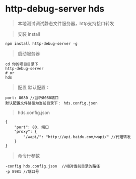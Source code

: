 # http-debug-server hds
> 本地测试调试静态文件服务器，http支持接口转发

> 安装 install
```
npm install http-debug-server -g
```

> 启动服务器
```
cd 你的项目目录下
http-debug-server
# or
hds
```

> 配置
默认配置：
```
port: 8080 //监听8080端口
默认配置文件路径为当前目录下： hds.config.json
```
> hds.config.json
```
{
	"port": 80, 端口
	"proxy": {
		"/wapi/": "http://api.baidu.com/wapi/" //代理转发
	}
}
```

> 命令行参数
```
-config hds.config.json  //相对当前目录的路径
-p 8981 //端口号
```